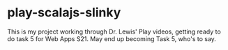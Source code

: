 # play-scalajs-slinky

This is my project working through Dr. Lewis' Play videos, getting ready to do task 5 for Web Apps S21. May end up becoming Task 5, who's to say.


